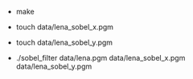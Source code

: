 * make

* touch data/lena_sobel_x.pgm 

* touch data/lena_sobel_y.pgm

* ./sobel_filter data/lena.pgm data/lena_sobel_x.pgm data/lena_sobel_y.pgm

